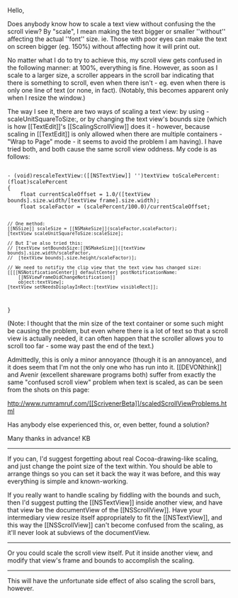 Hello,

Does anybody know how to scale a text view without confusing the the scroll view? By "scale", I mean making the text bigger or smaller ''without'' affecting the actual ''font'' size. ie. Those with poor eyes can make the text on screen bigger (eg. 150%) without affecting how it will print out.

No matter what I do to try to achieve this, my scroll view gets confused in the following manner: at 100%, everything is fine. However, as soon as I scale to a larger size, a scroller appears in the scroll bar indicating that there is something to scroll, even when there isn't - eg. even when there is only one line of text (or none, in fact). (Notably, this becomes apparent only when I resize the window.)

The way I see it, there are two ways of scaling a text view: by using -scaleUnitSquareToSize:, or by changing the text view's bounds size (which is how [[TextEdit]]'s [[ScalingScrollView]] does it - however, because scaling in [[TextEdit]] is only allowed when there are multiple containers - "Wrap to Page" mode - it seems to avoid the problem I am having). I have tried both, and both cause the same scroll view oddness. My code is as follows:

<code>
- (void)rescaleTextView:([[NSTextView]] '')textView toScalePercent:(float)scalePercent
{	
	float currentScaleOffset = 1.0/([textView bounds].size.width/[textView frame].size.width);
	float scaleFactor = (scalePercent/100.0)/currentScaleOffset;
	
	// One method:
	[[NSSize]] scaleSize = [[NSMakeSize]](scaleFactor,scaleFactor);
	[textView scaleUnitSquareToSize:scaleSize];

	// But I've also tried this:
	// [textView setBoundsSize:[[NSMakeSize]]([textView bounds].size.width/scaleFactor,
	//	[textView bounds].size.height/scaleFactor)];
	
	// We need to notifiy the clip view that the text view has changed size:
	[[[[NSNotificationCenter]] defaultCenter] postNotificationName:
		[[NSViewFrameDidChangeNotification]]
		object:textView];
	[textView setNeedsDisplayInRect:[textView visibleRect]];
}
</code>

(Note: I thought that the min size of the text container or some such might be causing the problem, but even where there is a lot of text so that a scroll view is actually needed, it can often happen that the scroller allows you to scroll too far - some way past the end of the text.)

Admittedly, this is only a minor annoyance (though it is an annoyance), and it does seem that I'm not the only one who has run into it. [[DEVONthink]] and Avenir (excellent shareware programs both) suffer from exactly the same "confused scroll view" problem when text is scaled, as can be seen from the shots on this page:

http://www.rumramruf.com/[[ScrivenerBeta]]/scaledScrollViewProblems.html

Has anybody else experienced this, or, even better, found a solution?

Many thanks in advance!
KB

----
If you can, I'd suggest forgetting about real Cocoa-drawing-like scaling, and just change the point size of the text within. You should be able to arrange things so you can set it back the way it was before, and this way everything is simple and known-working.

If you really want to handle scaling by fiddling with the bounds and such, then I'd suggest putting the [[NSTextView]] inside another view, and have that view be the documentView of the [[NSScrollView]]. Have your intermediary view resize itself appropriately to fit the [[NSTextView]], and this way the [[NSScrollView]] can't become confused from the scaling, as it'll never look at subviews of the documentView.

----

Or you could scale the scroll view itself. Put it inside another view, and modify that view's frame and bounds to accomplish the scaling.

----
This will have the unfortunate side effect of also scaling the scroll bars, however.